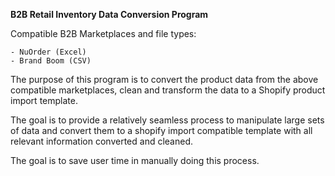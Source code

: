 **B2B Retail Inventory Data Conversion Program**

Compatible B2B Marketplaces and file types: 

    - NuOrder (Excel)
    - Brand Boom (CSV)


The purpose of this program is to convert the product data from the above compatible marketplaces, 
clean and transform the data to a Shopify product import template. 


The goal is to provide a relatively seamless process to manipulate large sets of data and convert them 
to a shopify import compatible template with all relevant information converted and cleaned. 


The goal is to save user time in manually doing this process. 
